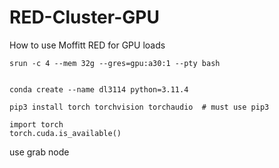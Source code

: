 # RED-Cluster-GPU
How to use Moffitt RED for GPU loads

```
srun -c 4 --mem 32g --gres=gpu:a30:1 --pty bash


conda create --name dl3114 python=3.11.4

pip3 install torch torchvision torchaudio  # must use pip3

import torch
torch.cuda.is_available()
```
use grab node 
